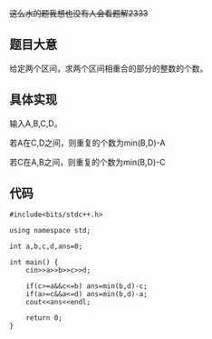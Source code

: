 ~~这么水的题我想也没有人会看题解2333~~

## 题目大意
给定两个区间，求两个区间相重合的部分的整数的个数。

## 具体实现
输入A,B,C,D。

若A在C,D之间，则重复的个数为min(B,D)-A

若C在A,B之间，则重复的个数为min(B,D)-C

## 代码
```
#include<bits/stdc++.h>

using namespace std;

int a,b,c,d,ans=0;

int main() {
	cin>>a>>b>>c>>d;
	
	if(c>=a&&c<=b) ans=min(b,d)-c;
	if(a>=c&&a<=d) ans=min(b,d)-a;
	cout<<ans<<endl;
	
	return 0;
}
```
